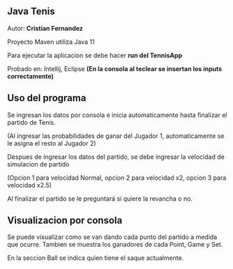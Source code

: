 ## Java Tenis

Autor: **Cristian Fernandez**

Proyecto Maven utiliza Java 11

Para ejecutar la aplicacion se debe hacer **run del TennisApp**

Probado en: Intellij, Eclipse **(En la consola al teclear se insertan los inputs correctamente)**


## Uso del programa

Se ingresan los datos por consola e inicia automaticamente hasta finalizar el partido de Tenis.

(Al ingresar las probabilidades de ganar del Jugador 1, automaticamente se le asigna el resto al Jugador 2)

Despues de ingresar los datos del partido, se debe ingresar la velocidad de simulacion de partido

(Opcion 1 para velocidad Normal, opcion 2 para velocidad x2, opcion 3 para velocidad x2.5)

Al finalizar el partido se le preguntará si quiere la revancha o no.

## Visualizacion por consola

Se puede visualizar como se van dando cada punto del partido a medida que ocurre.
Tambien se muestra los ganadores de cada Point, Game y Set.

En la seccion Ball se indica quien tiene el saque actualmente.

